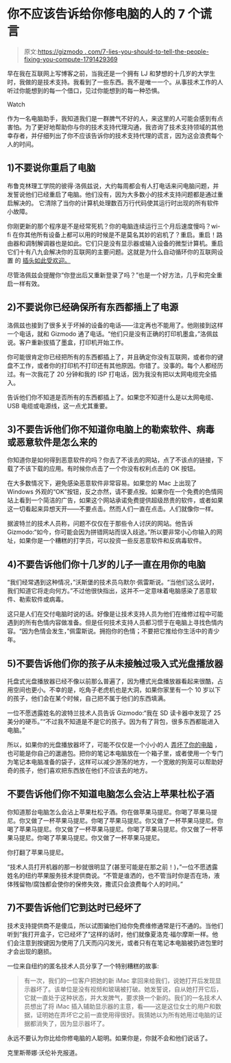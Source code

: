 # 你不应该告诉给你修电脑的人的 7 个谎言

> 原文:[https://gizmodo . com/7-lies-you-should-to-tell-the-people-fixing-you-compute-1791429369](https://gizmodo.com/7-lies-you-shouldnt-tell-the-people-fixing-your-compute-1791429369)

早在我在互联网上写博客之前，当我还是一个拥有 LJ 和梦想的十几岁的大学生时，我做的是技术支持。我看到了一些东西。我不是唯一一个。从事技术工作的人听过你能想到的每一个借口，见过你能想到的每一种恐惧。

Watch

作为一名电脑助手，我知道我们是一群脾气不好的人，来这里的人可能会感到有点害怕。为了更好地帮助你与你的技术支持代理沟通，我咨询了技术支持领域的其他幸存者，并仔细列出了你不应该告诉你的技术支持代理的谎言，因为这会浪费每个人的时间。

## 1)不要说你重启了电脑

布鲁克林理工学院的彼得·洛佩兹说，大约每周都会有人打电话来问电脑问题，并发誓说他们已经重启了电脑。他们没有，因为大多数小的技术支持问题都是通过重启解决的。 它清除了当你的计算机处理数百万行代码使其运行时出现的所有软件小故障。

你刚更新的那个程序是不是经常死机？你的电脑连续运行三个月后速度慢吗？wi-fi 在你其他所有设备上都可以用的时候是不是莫名其妙的宕机了？重启。重启！路由器和调制解调器也是如此。它们只是没有显示器或输入设备的微型计算机。重启它们十有八九会解决你的互联网的主要问题。这就是为什么自动循环你的互联网设置 的 [插头如此受欢迎。](http://gizmodo.com/when-your-internet-goes-out-this-smart-plug-resets-you-1774424411)

尽管洛佩兹会提醒你“你登出后又重新登录了吗？”也是一个好方法，几乎和完全重启一样有效。

## 2)不要说你已经确保所有东西都插上了电源

洛佩兹也接到了很多关于坏掉的设备的电话——注定再也不能用了。他刚接到这样一个电话，就和 Gizmodo 通了电话。“他们只是没有正确的打印机墨盒，”洛佩兹说。客户重新拔插了墨盒，打印机开始工作。

你可能很肯定你已经把所有的东西都插上了，并且确定你没有互联网，或者你的键盘不工作，或者你的打印机不打印还有其他原因。你错了。没事的。每个人都经历过。有一次我花了 20 分钟和我的 ISP 打电话，因为我没有把以太网电缆完全插入。

告诉他们你不知道是否所有的东西都插上了。如果您不知道什么是以太网电缆、USB 电缆或电源线，这一点尤其重要。

## 3)不要告诉他们你不知道你电脑上的勒索软件、病毒或恶意软件是怎么来的

你知道你是如何得到恶意软件的吗？你去了不该去的网站，点了不该点的链接，下载了不该下载的应用。有时候你点击了一个你没有权利点击的 OK 按钮。

在大多数情况下，避免感染恶意软件非常容易。如果您的 Mac 上出现了 Windows 外观的“OK”按钮，反之亦然，请不要点按。如果你在一个免费的色情网站上看到一个简洁的广告，如果这个网站承诺免费提供超级昂贵的软件，或者如果这一切看起来异想天开——不要点击。然而人们一直在点击。人们就像你一样。

据波特兰的技术人员称，问题不仅仅在于那些令人讨厌的网站。他告诉 Gizmodo:“如今，你可能会因为拼错网站而误入歧途。”所以要非常小心你输入的网址，如果你是一个糟糕的打字员，可以投资一些反恶意软件和反病毒软件。

## 4)不要告诉他们你十几岁的儿子一直在用你的电脑

“我们经常遇到这种情况，”沃斯堡的技术员乌默尔·佩雷斯说。“当他们这么说时，我们知道它将走向何方。”不过他很快指出，这并不一定意味着电脑感染了恶意软件、勒索软件或病毒。

这只是人们在交付电脑时说的话。好像是让技术支持人员为他们在维修过程中可能遇到的所有色情内容做准备。但是任何技术支持人员都习惯于在电脑上寻找色情内容。“因为色情会发生，”佩雷斯说。拥抱你的色情；不要把它推给你生活中的青少年。

## 5)不要告诉他们你的孩子从未接触过吸入式光盘播放器

托盘式光盘播放器已经不像以前那么普遍了，因为槽式光盘播放器看起来很酷，占用空间也更小。不幸的是，吃角子老虎机也是大洞，如果你家里有一个 10 岁以下的孩子，他们会在某个时候，自己把不属于他们的东西填满。

一位不愿透露姓名的波特兰技术人员告诉 Gizmodo:“我在 SD 读卡器中发现了 25 美分的硬币。”“不过我不知道是不是它的孩子。因为有了背包，很多东西都能进入电脑。”

所以，如果你的光盘播放器坏了，可能不仅仅是一个小小的人 [弄坏了你的电脑](http://kotaku.com/dont-have-kids-1791493372#_ga=1.139253300.62593606.1484261959) ，也可能是你自己的邋遢包。把你的笔记本电脑放在一个箱子里，或者使用一个专门为笔记本电脑准备的袋子，这样可以减少游荡的地方，一个宽敞的狗笼可以帮助好奇的孩子，他们喜欢把东西放在他们不应该去的地方。

## 不要告诉他们你不知道电脑怎么会沾上苹果杜松子酒

你知道那台电脑怎么会沾上苹果杜松子酒。你在做苹果马提尼。你喝了苹果马提尼。你又做了一杯苹果马提尼。你喝了苹果马提尼。你又做了一杯苹果马提尼。你喝了苹果马提尼。你又做了一杯苹果马提尼。你喝了苹果马提尼。你又做了一杯苹果马提尼。你喝了苹果马提尼。你又做了一杯苹果马提尼。

你打翻了苹果马提尼。

“技术人员打开机器的那一秒就很明显了(甚至可能是在那之前！)，”一位不愿透露姓名的纽约苹果服务技术提供商说。“不管是谁洒的，也不管当时你是否在场，液体残留物/腐蚀都会使你的保修失效，撒谎只会浪费每个人的时间。”

## 7)不要告诉他们它到达时已经坏了

技术支持提供商不是傻瓜，所以试图骗他们给你免费维修通常是行不通的。当他们听到“我打开盒子，它已经坏了”这样的话时，他们就像夏洛克·福尔摩斯一样。他们会注意到按键因为使用了几天而闪闪发光，或者只有在笔记本电脑被扔进包里时才会出现的磨损。

一位来自纽约的匿名技术人员分享了一个特别糟糕的故事:

> 有一次，我们的一位客户把她的新 iMac 拿回来给我们，说她打开后发现显示器坏了。该单位是没有视频和玻璃被打破。她发誓说，自从她打开它后，它就一直处于这种状态，并大发脾气，要求换一个新的。我们的一名技术人员想出了将 iMac 插入辅助显示器的主意，看——这是这位女士的用户和数据，证明她在弄坏它之前一直使用得很好。我猜她以为所有她用过电脑的证据都消失了，因为显示器坏了。

永远不要认为你比给你修电脑的人聪明。如果你是，你就不会和他们说话了。

克里斯蒂娜·沃伦补充报道。